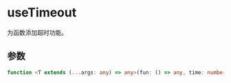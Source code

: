 # useTimeout
为函数添加超时功能。

## 参数
```ts
function <T extends (...args: any) => any>(fun: () => any, time: number = 1000): Promise<T>
```
